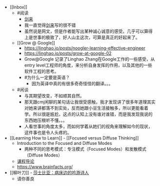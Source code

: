 - [[Inbox]]
	- #阅读
		- [剑来](https://weread.qq.com/web/reader/8e5326b07153adcf8e53d42kc4c329b011c4ca4238a0201)
		- 我一直觉得[剑来](https://weread.qq.com/web/reader/8e5326b07153adcf8e53d42kc4c329b011c4ca4238a0201)写的很不错
		- 虽然说是网文，但是作者能写出某种诚心诚意的感受。几乎可以算得上是世事的极致了，好人山主这次，可算是真正的好起来了。
	- [[Grow @ Google]]
		- https://linghao.io/posts/noogler-learning-effective-engineer
		- https://linghao.io/posts/grow-at-google-02
		- Grow@Google 记录了Linghao Zhang在Google工作的一些感受，从entry level工程师的角度，来分析自身发挥的作用，以及其他的一些软件工程的思考。
		- #为什么一定要是英语？
			- 因为英译中真的有很多奇奇怪怪的翻译。。。
	- #闲谈
		- 与其期望改变，不如顺其自然。
		- 那天跟cmj闲聊的某句话让我很受感触，我才发现讲了很多年道理其实对她来讲都落不到实处，反而她跟小豆生活接触多，所以更能看着学。所以很是尴尬，这点的认知上没有谁对谁错，而是我发现我说的东西她压根听不懂。。。
		- 人看世事的角度太多，而如何学着从她们的视角来理解如今的现状，这件事也是令人头疼的。
- [[Learning How to Learn]] - [[Focused versus Diffuse Thinking]]
	- Introduction to the Focused and Diffuse Modes
		- 两种不同的思考模式：专注模式（Focused Modes）和发散模式（Diffuse Modes）
	- [课程导论](https://www.coursera.org/learn/learning-how-to-learn/supplement/0PXPI/welcome-and-course-information)
	- https://www.brainfacts.org/
- [[柳叶刀]] - [莎士比亚：病床边的吟游诗人](https://www.thelancet.com/pb/assets/raw/Lancet/articles/lancet-shakespeare.pdf)
	- 请你善良